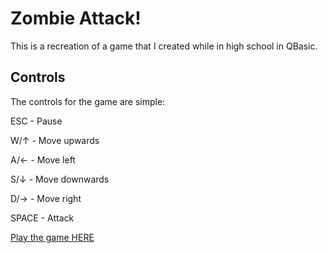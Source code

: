 # Zombie Attack!
This is a recreation of a game that I created while in high school in QBasic.



## Controls
The controls for the game are simple:

ESC - Pause

W/&uarr; - Move upwards

A/&larr; - Move left

S/&darr; - Move downwards

D/&rarr; - Move right

SPACE - Attack


[Play the game HERE](http://mwrouse.com/~zombieattack)

